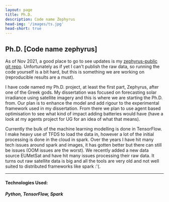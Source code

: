 ```yaml
---
layout: page
title: Ph.D.
description: Code name Zephyrus
head-img: '/images/ts.jpg'
head-short: true
---
```


## Ph.D. [Code name zephyrus]

As of Nov 2021, a good place to go to see updates is my [zephyrus-public git repo](https://github.com/TimCargan/zephyrus-public).
Unfortunately as if yet I can't publish the raw data, so running the code yourself is a bit hard, but this is something we are working on (reproducible results are a must).


I have code named my Ph.D. project, at least the first part, Zephyrus, after one of the Greek gods.
My dissertation was focused on forecasting solar irradiance using satellite imagery and this is where we are starting the Ph.D. from.
Our plan is to enhance the model and add rigour to the experimental framework used in my dissertation.
From there we plan to use agent based optimisation to see what kind of impact adding batteries would have (have a look at my agents project for UG for an idea of what that means).


Currently the bulk of the machine learning modelling is done in TensorFlow.
I make heavy use of TFDS to load the data in, however a lot of the initial processing is done in the cloud in spark.
Over the years I have hit many tech issues around spark and images, it has gotten better but there can still be issues (OOM issues are the worst).
We recently added a new data source EUMetSat and have hit many issues processing their raw data.
It turns out raw satellite data is big and all the tools are very old and not well suited to distributed frameworks like spark :'(.


---

#### Technologies Used:

##### Python, TensorFlow, Spark

